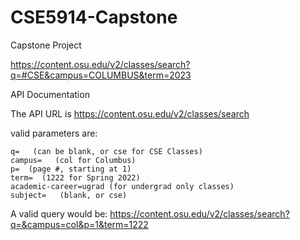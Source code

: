 # CSE5914-Capstone
Capstone Project

https://content.osu.edu/v2/classes/search?q=#CSE&campus=COLUMBUS&term=2023

API Documentation


The API URL is https://content.osu.edu/v2/classes/search

valid parameters are:

    q=   (can be blank, or cse for CSE Classes)
    campus=   (col for Columbus)
    p=  (page #, starting at 1)
    term=  (1222 for Spring 2022)
    academic-career=ugrad (for undergrad only classes)
    subject=   (blank, or cse)

A valid query would be:  https://content.osu.edu/v2/classes/search?q=&campus=col&p=1&term=1222
